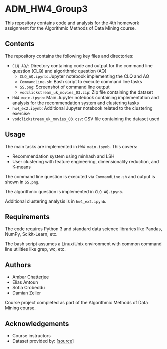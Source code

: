 # ADM_HW4_Group3

This repository contains code and analysis for the 4th homework assignment for the Algorithmic Methods of Data Mining course. 

## Contents

The repository contains the following key files and directories:

- `CLQ_AQ/`: Directory containing code and output for the command line question (CLQ) and algorithmic question (AQ)
  - `CLQ_AQ.ipynb`: Jupyter notebook implementing the CLQ and AQ
  - `CommandLine.sh`: Bash script to execute command line tasks 
  - `SS.png`: Screenshot of command line output
  - `vodclickstream_uk_movies_03.zip`: Zip file containing the dataset
- `HW4_main.ipynb`: Main Jupyter notebook containing implementation and analysis for the recommendation system and clustering tasks
- `hw4_ex2.ipynb`: Additional Jupyter notebook related to the clustering exercise
- `vodclickstream_uk_movies_03.csv`: CSV file containing the dataset used

## Usage

The main tasks are implemented in `HW4_main.ipynb`. This covers:

- Recommendation system using minhash and LSH
- User clustering with feature engineering, dimensionality reduction, and K-means

The command line question is executed via `CommandLine.sh` and output is shown in `SS.png`.

The algorithmic question is implemented in `CLQ_AQ.ipynb`.

Additional clustering analysis is in `hw4_ex2.ipynb`.

## Requirements

The code requires Python 3 and standard data science libraries like Pandas, NumPy, Scikit-Learn, etc. 

The bash script assumes a Linux/Unix environment with common command line utilities like grep, wc, etc.

## Authors

- Ambar Chatterjee
- Elias Antoun
- Sofia Crobeddu
- Damian Zeller

Course project completed as part of the Algorithmic Methods of Data Mining course.

## Acknowledgements

- Course instructors
- Dataset provided by: [[source](https://www.kaggle.com/datasets/vodclickstream/netflix-audience-behaviour-uk-movies)]
